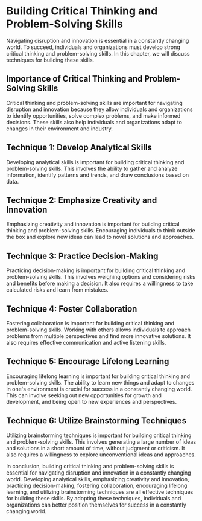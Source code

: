 Building Critical Thinking and Problem-Solving Skills
======================================================================================================

Navigating disruption and innovation is essential in a constantly changing world. To succeed, individuals and organizations must develop strong critical thinking and problem-solving skills. In this chapter, we will discuss techniques for building these skills.

Importance of Critical Thinking and Problem-Solving Skills
----------------------------------------------------------

Critical thinking and problem-solving skills are important for navigating disruption and innovation because they allow individuals and organizations to identify opportunities, solve complex problems, and make informed decisions. These skills also help individuals and organizations adapt to changes in their environment and industry.

Technique 1: Develop Analytical Skills
--------------------------------------

Developing analytical skills is important for building critical thinking and problem-solving skills. This involves the ability to gather and analyze information, identify patterns and trends, and draw conclusions based on data.

Technique 2: Emphasize Creativity and Innovation
------------------------------------------------

Emphasizing creativity and innovation is important for building critical thinking and problem-solving skills. Encouraging individuals to think outside the box and explore new ideas can lead to novel solutions and approaches.

Technique 3: Practice Decision-Making
-------------------------------------

Practicing decision-making is important for building critical thinking and problem-solving skills. This involves weighing options and considering risks and benefits before making a decision. It also requires a willingness to take calculated risks and learn from mistakes.

Technique 4: Foster Collaboration
---------------------------------

Fostering collaboration is important for building critical thinking and problem-solving skills. Working with others allows individuals to approach problems from multiple perspectives and find more innovative solutions. It also requires effective communication and active listening skills.

Technique 5: Encourage Lifelong Learning
----------------------------------------

Encouraging lifelong learning is important for building critical thinking and problem-solving skills. The ability to learn new things and adapt to changes in one's environment is crucial for success in a constantly changing world. This can involve seeking out new opportunities for growth and development, and being open to new experiences and perspectives.

Technique 6: Utilize Brainstorming Techniques
---------------------------------------------

Utilizing brainstorming techniques is important for building critical thinking and problem-solving skills. This involves generating a large number of ideas and solutions in a short amount of time, without judgment or criticism. It also requires a willingness to explore unconventional ideas and approaches.

In conclusion, building critical thinking and problem-solving skills is essential for navigating disruption and innovation in a constantly changing world. Developing analytical skills, emphasizing creativity and innovation, practicing decision-making, fostering collaboration, encouraging lifelong learning, and utilizing brainstorming techniques are all effective techniques for building these skills. By adopting these techniques, individuals and organizations can better position themselves for success in a constantly changing world.



